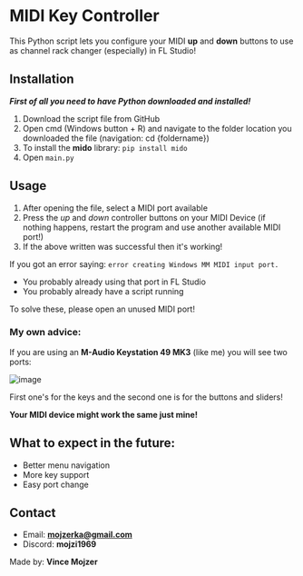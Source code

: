 # MIDI Key Controller
This Python script lets you configure your MIDI **up** and **down** buttons to use as channel rack changer (especially) in FL Studio!

## Installation
***First of all you need to have Python downloaded and installed!***

 1. Download the script file from GitHub
 2. Open cmd (Windows button + R) and navigate to the folder location you downloaded the file (navigation: cd {foldername})
 3. To install the **mido** library: `pip install mido`
 4. Open `main.py`

## Usage

 1. After opening the file, select a MIDI port available
 2. Press the *up* and *down* controller buttons on your MIDI Device (if nothing happens, restart the program and use another available MIDI port!)
 3. If the above written was successful then it's working!

If you got an error saying: `error creating Windows MM MIDI input port.`

 - You probably already using that port in FL Studio
 - You probably already have a script running

To solve these, please open an unused MIDI port!

### My own advice:
If you are using an **M-Audio Keystation 49 MK3** (like me) you will see two ports:

![image](https://github.com/user-attachments/assets/40cee048-90f3-4858-9a71-0e64b9da8831)

First one's for the keys and the second one is for the buttons and sliders!

**Your MIDI device might work the same just mine!**

## What to expect in the future:

 - Better menu navigation
 - More key support
 - Easy port change

## Contact

 - Email: **mojzerka@gmail.com**
 - Discord: **mojzi1969**

Made by: **Vince Mojzer**
